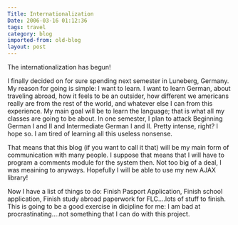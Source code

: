 ```yaml
---
Title: Internationalization
Date: 2006-03-16 01:12:36
tags: travel
category: blog
imported-from: old-blog
layout: post
---
```

The internationalization has begun!

I finally decided on for sure spending next semester in Luneberg, Germany.  My reason for going is simple: I want to learn.  I want to learn German, about traveling abroad, how it feels to be an outsider, how different we americans really are from the rest of the world, and whatever else I can from this experience.  My main goal will be to learn the language; that is what all my classes are going to be about.  In one semester, I plan to attack Beginning German I and II and Intermediate German I and II.  Pretty intense, right?  I hope so.  I am tired of learning all this useless nonsense.

That means that this blog (if you want to call it that) will be my main form of communication with many people.  I suppose that means that I will have to program a comments module for the system then.  Not too big of a deal, I was meaining to anyways.  Hopefully I will be able to use my new AJAX library!

Now I have a list of things to do:  Finish Pasport Application, Finish school application, Finish study abroad paperwork for FLC....lots of stuff to finish.  This is going to be a good exercise in dicipline for me: I am bad at procrastinating....not something that I can do with this project.
